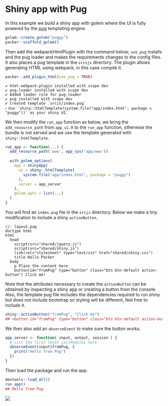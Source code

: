 # Shiny app with Pug

In this example we build a shiny app with golem where the UI is fully powered by the [pug](https://pugjs.org/api/getting-started.html) templating engine.

```r
golem::create_golem("puggy")
packer::scaffold_golem()
```

Then add the webpackHtmlPlugin with the command below; `use_pug` installs and the pug loader and makes the requirements changes to the config files. It also places a pug template in the `srcsjs` directory. The plugin allows generating HTML using webpack, in this case compile it.

```r
packer::add_plugin_html(use_pug = TRUE)
```

```
✔ html-webpack-plugin installed with scope dev
✔ pug-loader installed with scope dev
✔ Added loader rule for pug-loader
✔ pug installed with scope dev
✔ Created template `srcjs/index.pug`
ℹ Use `shiny::htmlTemplate(system.file("app/index.html", package = "puggy"))` as your shiny UI.
```

We then modify the `run_app` function as below, we bring the `add_resource_path` from `app_ui.R` to the `run_app` function, otherwise the bundle is not served and we use the template generated with `shiny::htmlTemplate`.

```r {highlight:[2,'6-8']}
run_app <- function(...) {
  add_resource_path('www', app_sys('app/www'))
  
  with_golem_options(
    app = shinyApp(
      ui = shiny::htmlTemplate(
        system.file("app/index.html", package = "puggy")
      ), 
      server = app_server
    ), 
    golem_opts = list(...)
  )
}
```

You will find an `index.pug` file in the `srcjs` directory. Below we make a tiny modification to include a shiny `actionButton`.

```pug {highlight:[11]}
//- layout.pug
doctype html
html
  head
    script(src="shared/jquery.js")
    script(src="shared/shiny.js")
    link(rel="stylesheet" type="text/css" href="shared/shiny.css")
    title Hello Packer
  body
    p Place the content here
    button(id="fromPug" type="button" class="btn btn-default action-button") Click me!
```

Note that the attributes necessary to create the `actionButton` can be obtained by inspecting a shiny app or creating a button from the console. Also, the template pug file includes the dependencies required to run shiny but does not include bootstrap so styling will be different, feel free to include it.

```r
shiny::actionButton("fromPug", "Click me")
## <button id="fromPug" type="button" class="btn btn-default action-button">Click me</button>
```

We then also add an `observeEvent` to make sure the button works.

```r {highlight:['3-5']}
app_server <- function( input, output, session ) {
  # List the first level callModules here
  observeEvent(input$fromPug, {
    print("Hello from Pug")
  })
}
```

Then load the package and run the app.

```r
devtools::load_all()
run_app()
## Hello from Pug
```

![](_media/golem-pug.png)
